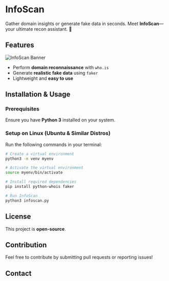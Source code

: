 # InfoScan

Gather domain insights or generate fake data in seconds. Meet **InfoScan**—your ultimate recon assistant. 🚀

## Features

![InfoScan Banner](path/to/banner-image.png)  

- Perform **domain reconnaissance** with `who.is`
- Generate **realistic fake data** using `faker`
- Lightweight and **easy to use**

## Installation & Usage

### Prerequisites
Ensure you have **Python 3** installed on your system.

### Setup on Linux (Ubuntu & Similar Distros)
Run the following commands in your terminal:

```bash
# Create a virtual environment
python3 -m venv myenv

# Activate the virtual environment
source myenv/bin/activate

# Install required dependencies
pip install python-whois faker

# Run InfoScan
python3 infoscan.py
```

## License
This project is **open-source**.

## Contribution
Feel free to contribute by submitting pull requests or reporting issues!

## Contact
